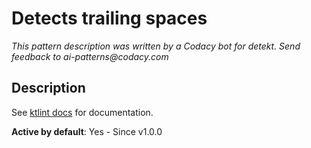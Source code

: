 # Detects trailing spaces

_This pattern description was written by a Codacy bot for detekt. Send feedback to ai-patterns@codacy.com_

## Description

See [ktlint docs](https://pinterest.github.io/ktlint/0.50.0/rules/standard/#no-trailing-whitespaces) for documentation.

**Active by default**: Yes - Since v1.0.0 
